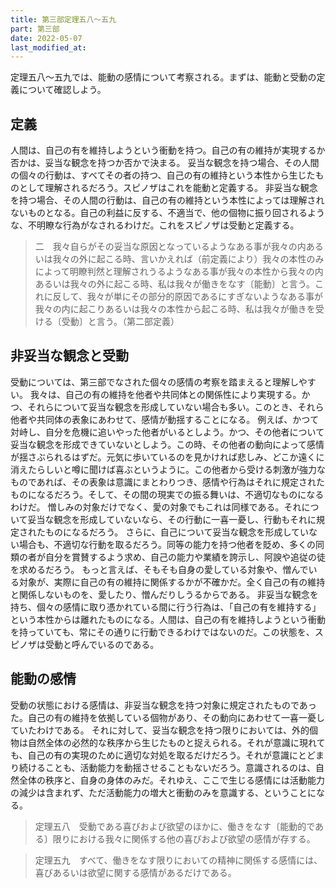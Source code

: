 ```yaml
---
title: 第三部定理五八～五九
part: 第三部
date: 2022-05-07
last_modified_at:
---
```

定理五八～五九では、能動の感情について考察される。まずは、能動と受動の定義について確認しよう。

## 定義

人間は、自己の有を維持しようという衝動を持つ。自己の有の維持が実現するか否かは、妥当な観念を持つか否かで決まる。
妥当な観念を持つ場合、その人間の個々の行動は、すべてその者の持つ、自己の有の維持という本性から生じたものとして理解されるだろう。スピノザはこれを能動と定義する。
非妥当な観念を持つ場合、その人間の行動は、自己の有の維持という本性によっては理解されないものとなる。自己の利益に反する、不適当で、他の個物に振り回されるような、不明瞭な行為がなされるわけだ。これをスピノザは受動と定義する。

>二　我々自らがその妥当な原因となっているようなある事が我々の内あるいは我々の外に起こる時、言いかえれば（前定義により）我々の本性のみによって明瞭判然と理解されうるようなある事が我々の本性から我々の内あるいは我々の外に起こる時、私は我々が働きをなす〔能動〕と言う。これに反して、我々が単にその部分的原因であるにすぎないようなある事が我々の内に起こりあるいは我々の本性から起こる時、私は我々が働きを受ける〔受動〕と言う。（第二部定義）

## 非妥当な観念と受動

受動については、第三部でなされた個々の感情の考察を踏まえると理解しやすい。
我々は、自己の有の維持を他者や共同体との関係性により実現する。かつ、それらについて妥当な観念を形成していない場合も多い。このとき、それら他者や共同体の表象にあわせて、感情が動揺することになる。
例えば、かつて対峙し、自分を危機に追いやった他者がいるとしよう。かつ、その他者について妥当な観念を形成できていないとしよう。この時、その他者の動向によって感情が揺さぶられるはずだ。元気に歩いているのを見かければ悲しみ、どこか遠くに消えたらしいと噂に聞けば喜ぶというように。この他者から受ける刺激が強力なものであれば、その表象は意識にまとわりつき、感情や行為はそれに規定されたものになるだろう。そして、その間の現実での振る舞いは、不適切なものになるわけだ。
憎しみの対象だけでなく、愛の対象でもこれは同様である。それについて妥当な観念を形成していないなら、その行動に一喜一憂し、行動もそれに規定されたものになるだろう。
さらに、自己について妥当な観念を形成していない場合も、不適切な行動を取るだろう。同等の能力を持つ他者を貶め、多くの同類の者が自分を賞賛するよう求め、自己の能力や業績を誇示し、阿諛や追従の徒を求めるだろう。
もっと言えば、そもそも自身の愛している対象や、憎んでいる対象が、実際に自己の有の維持に関係するかが不確かだ。全く自己の有の維持と関係しないものを、愛したり、憎んだりしうるからである。
非妥当な観念を持ち、個々の感情に取り憑かれている間に行う行為は、「自己の有を維持する」という本性からは離れたものになる。人間は、自己の有を維持しようという衝動を持っていても、常にその通りに行動できるわけではないのだ。この状態を、スピノザは受動と呼んでいるのである。

## 能動の感情

受動の状態における感情は、非妥当な観念を持つ対象に規定されたものであった。自己の有の維持を依拠している個物があり、その動向にあわせて一喜一憂していたわけである。
それに対して、妥当な観念を持つ限りにおいては、外的個物は自然全体の必然的な秩序から生じたものと捉えられる。それが意識に現れても、自己の有の実現のために適切な対処を取るだけだろう。それが意識にとどまり続けることも、活動能力を動揺させることもないだろう。意識されるのは、自然全体の秩序と、自身の身体のみだ。それゆえ、ここで生じる感情には活動能力の減少は含まれず、ただ活動能力の増大と衝動のみを意識する、ということになる。

>定理五八　受動である喜びおよび欲望のほかに、働きをなす〔能動的である〕限りにおける我々に関係する他の喜びおよび欲望の感情が存する。

>定理五九　すべて、働きをなす限りにおいての精神に関係する感情には、喜びあるいは欲望に関する感情があるだけである。

